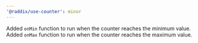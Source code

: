 ```yaml
---
'@raddix/use-counter': minor
---
```


Added `onMin` function to run when the counter reaches the minimum value.
Added `onMax` function to run when the counter reaches the maximum value.
